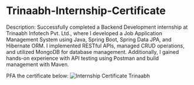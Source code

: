 # Trinaabh-Internship-Certificate
Description:
Successfully completed a Backend Development internship at Trinaabh Infotech Pvt. Ltd., where I developed a Job Application Management System using Java, Spring Boot, Spring Data JPA, and Hibernate ORM. I implemented RESTful APIs, managed CRUD operations, and utilized MongoDB for database management. Additionally, I gained hands-on experience with API testing using Postman and build management with Maven.

PFA the certificate below:
![Internship Certificate Trinaabh](https://github.com/user-attachments/assets/81df1fbb-9801-427d-990e-679357310007)
